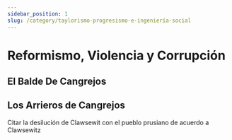 ```yaml
---
sidebar_position: 1
slug: /category/taylorismo-progresismo-e-ingeniería-social
---
```



# Reformismo, Violencia y Corrupción



## El Balde De Cangrejos



## Los Arrieros de Cangrejos


Citar la desilución de Clawsewit con el pueblo prusiano de acuerdo a Clawsewitz